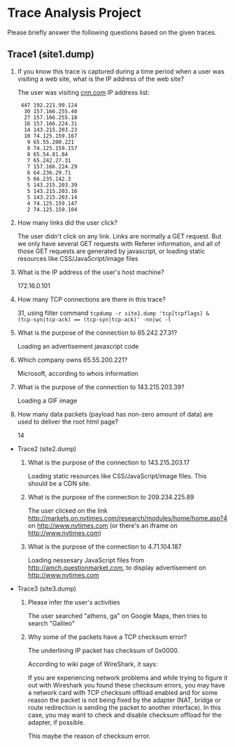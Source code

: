 # Trace Analysis Project


Please briefly answer the following questions based on the given traces.


## Trace1 (site1.dump)
1. If you know this trace is captured during a time period when a user was visiting a web site, what is the IP address of the web site?

    The user was visiting [cnn.com](http://cnn.com)
    IP address list:

        447 192.221.99.124
         30 157.166.255.40
         27 157.166.255.18
         16 157.166.224.31
         14 143.215.203.23
         10 74.125.159.167
          9 65.55.200.221
          8 74.125.159.157
          8 65.54.81.84
          7 65.242.27.31
          7 157.166.224.29
          6 64.236.29.71
          5 66.235.142.3
          5 143.215.203.39
          5 143.215.203.16
          5 143.215.203.14
          4 74.125.159.147
          2 74.125.159.104

2. How many links did the user click?

    The user didn't click on any link. Links are normally a GET request.
    But we only have several GET requests with Referer information, and
    all of those GET requests are generated by javascript, or loading
    static resources like CSS/JavaScript/image files

3. What is the IP address of the user's host machine?

    172.16.0.101

4. How many TCP connections are there in this trace?

    31, using filter command `tcpdump -r site1.dump 'tcp[tcpflags] & (tcp-syn|tcp-ack) == (tcp-syn|tcp-ack)' -nn|wc -l`

5. What is the purpose of the connection to 65.242.27.31?

    Loading an advertisement javascript code

6. Which company owns 65.55.200.221?

    Microsoft, according to whois information

7. What is the purpose of the connection to 143.215.203.39?

    Loading a GIF image

8. How many data packets (payload has non-zero amount of data) are used to deliver the root html page?

    14

* Trace2 (site2.dump)
    1. What is the purpose of the connection to 143.215.203.17

        Loading static resources like CSS/JavaScript/image files. This
        should be a CDN site.

    2. What is the purpose of the connection to 209.234.225.89

        The user clicked on the link
        <http://markets.on.nytimes.com/research/modules/home/home.asp?4>
        on <http://www.nytimes.com> (or there's an iframe on
        <http://www.nytimes.com>)

    3. What is the purpose of the connection to 4.71.104.187

        Loading nessesary JavaScript files from
        <http://amch.questionmarket.com>, to display advertisement on
        <http://www.nytimes.com>

* Trace3 (site3.dump)

    1. Please infer the user's activities

        The user searched "athens, ga" on Google Maps, then tries to
        search "Galileo"

    2. Why some of the packets have a TCP checksum error?

        The underlining IP packet has checksum of 0x0000.

        According to wiki page of WireShark, it says:

        If you are experiencing network problems and while trying to
        figure it out with Wireshark you found these checksum errors,
        you may have a network card with TCP checksum offload enabled
        and for some reason the packet is not being fixed by the adapter
        (NAT, bridge or route redirection is sending the packet to
        another interface). In this case, you may want to check and
        disable checksum offload for the adapter, if possible.

        This maybe the reason of checksum error.
